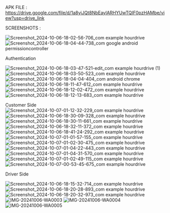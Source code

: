 APK FILE : https://drive.google.com/file/d/1a8yjJQt8NbEaylARHYUwTQIF0pzHAMbe/view?usp=drive_link

SCREENSHOTS :

![Screenshot_2024-10-06-18-02-56-706_com example hourdrive](https://github.com/user-attachments/assets/165ed7e8-da50-4cf9-a064-4e42e1c0841f)
![Screenshot_2024-10-06-18-04-44-738_com google android permissioncontroller](https://github.com/user-attachments/assets/482a85bb-5825-4626-81e5-3c0b5f20aa2b)

Authentication

![Screenshot_2024-10-06-18-03-47-521-edit_com example hourdrive (1)](https://github.com/user-attachments/assets/80e620f3-02ae-481a-a3ec-a42ada9105bb)
![Screenshot_2024-10-06-18-03-50-523_com example hourdrive](https://github.com/user-attachments/assets/25f5e755-ef43-407d-8b7c-55e9a591fd7d)
![Screenshot_2024-10-06-18-04-04-404_com android chrome](https://github.com/user-attachments/assets/2b38bd24-dcce-4796-a827-64e197f239ba)
![Screenshot_2024-10-06-18-11-47-612_com example hourdrive](https://github.com/user-attachments/assets/f5ce5390-b4de-4e72-9355-c893f5a423d0)
![Screenshot_2024-10-06-18-12-02-472_com example hourdrive](https://github.com/user-attachments/assets/fb69e2a3-bbb4-4787-a670-3942e02fa0f1)
![Screenshot_2024-10-06-18-12-13-683_com example hourdrive](https://github.com/user-attachments/assets/d61ce680-0ceb-468e-8c34-77923accca38)


Customer Side 
![Screenshot_2024-10-07-01-12-32-229_com example hourdrive](https://github.com/user-attachments/assets/1bca84a2-74e5-4ad5-8208-c8037189d087)
![Screenshot_2024-10-06-18-30-09-328_com example hourdrive](https://github.com/user-attachments/assets/1846298e-4b3f-4052-9368-0cae84bf802f)
![Screenshot_2024-10-06-18-30-11-661_com example hourdrive](https://github.com/user-attachments/assets/99ad8fa8-9b1a-4868-89cf-bade332b5bda)
![Screenshot_2024-10-06-18-32-11-372_com example hourdrive](https://github.com/user-attachments/assets/039a9ab6-2f06-45b2-801b-28a046d723de)
![Screenshot_2024-10-06-18-41-24-292_com example hourdrive](https://github.com/user-attachments/assets/9ddcdc32-65d0-4aec-855a-c4a55cf6b5f8)
![Screenshot_2024-10-07-01-01-57-155_com example hourdrive](https://github.com/user-attachments/assets/c2557b09-71af-4b46-b687-adfb40f77a5f)
![Screenshot_2024-10-07-01-02-30-475_com example hourdrive](https://github.com/user-attachments/assets/d166620e-dcdd-4c8d-93c6-3d3e8f751e2e)
![Screenshot_2024-10-07-01-04-22-443_com example hourdrive](https://github.com/user-attachments/assets/5e3370a4-44a8-430f-a9fa-6c2caa02b186)
![Screenshot_2024-10-07-01-04-31-570_com example hourdrive](https://github.com/user-attachments/assets/fe27c11e-da50-403f-a906-9b62791a03cd)
![Screenshot_2024-10-07-01-02-49-115_com example hourdrive](https://github.com/user-attachments/assets/219c722c-2ea8-4826-9dea-c26587260def)
![Screenshot_2024-10-07-00-53-45-675_com example hourdrive](https://github.com/user-attachments/assets/95d27298-fea5-4101-9a08-677dede05632)


Driver Side 

![Screenshot_2024-10-06-18-15-32-714_com example hourdrive](https://github.com/user-attachments/assets/7e778c5f-6a88-4f3d-99b9-b17d6a433e0e)
![Screenshot_2024-10-06-18-20-28-893_com example hourdrive](https://github.com/user-attachments/assets/12db3f9f-bc71-4df9-a8ba-7aa064bee2b8)
![Screenshot_2024-10-06-18-20-32-973_com example hourdrive](https://github.com/user-attachments/assets/8ec3b190-3808-4041-9dcd-edaafba840a5)
![IMG-20241006-WA0003](https://github.com/user-attachments/assets/27860a22-7338-4997-b761-c69f96fb71bb)
![IMG-20241006-WA0004](https://github.com/user-attachments/assets/7505c59e-6c4a-4888-ab94-1f3adfe4fb41)
![IMG-20241006-WA0005](https://github.com/user-attachments/assets/afc3dfff-e8a3-4b19-a806-47e87d43c915)




